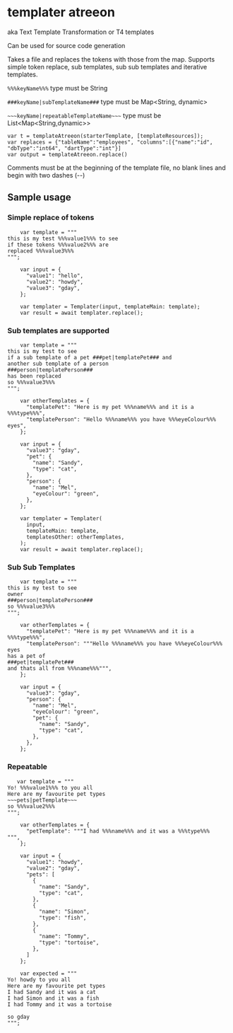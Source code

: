 # templater atreeon

aka Text Template Transformation or T4 templates

Can be used for source code generation

Takes a file and replaces the tokens with those from the map.
Supports simple token replace, sub templates, sub sub templates and iterative templates.

`%%%keyName%%%` type must be String

`###keyName|subTemplateName###` type must be Map<String, dynamic>

`~~~keyName|repeatableTemplateName~~~` type must be List<Map<String,dynamic>> 

```
var t = templateAtreeon(starterTemplate, [templateResources]);
var replaces = {"tableName":"employees", "columns":[{"name":"id", "dbType":"int64", "dartType":"int"}]
var output = templateAtreeon.replace()
```

Comments must be at the beginning of the template file, no blank lines and begin with two dashes (--)

## Sample usage
### Simple replace of tokens
```
    var template = """
this is my test %%%value1%%% to see
if these tokens %%%value2%%% are
replaced %%%value3%%%
""";

    var input = {
      "value1": "hello",
      "value2": "howdy",
      "value3": "gday",
    };
    
    var templater = Templater(input, templateMain: template);
    var result = await templater.replace();
```

### Sub templates are supported
```
    var template = """
this is my test to see
if a sub template of a pet ###pet|templatePet### and
another sub template of a person
###person|templatePerson###
has been replaced
so %%%value3%%%
""";

    var otherTemplates = {
      "templatePet": "Here is my pet %%%name%%% and it is a %%%type%%%",
      "templatePerson": "Hello %%%name%%% you have %%%eyeColour%%% eyes",
    };

    var input = {
      "value3": "gday",
      "pet": {
        "name": "Sandy",
        "type": "cat",
      },
      "person": {
        "name": "Mel",
        "eyeColour": "green",
      },
    };
    
    var templater = Templater(
      input,
      templateMain: template,
      templatesOther: otherTemplates,
    );
    var result = await templater.replace();
```

### Sub Sub Templates
```
    var template = """
this is my test to see
owner
###person|templatePerson###
so %%%value3%%%
""";

    var otherTemplates = {
      "templatePet": "Here is my pet %%%name%%% and it is a %%%type%%%",
      "templatePerson": """Hello %%%name%%% you have %%%eyeColour%%% eyes
has a pet of
###pet|templatePet###
and thats all from %%%name%%%""",
    };

    var input = {
      "value3": "gday",
      "person": {
        "name": "Mel",
        "eyeColour": "green",
        "pet": {
          "name": "Sandy",
          "type": "cat",
        },
      },
    };
```
### Repeatable
```
   var template = """
Yo! %%%value1%%% to you all
Here are my favourite pet types
~~~pets|petTemplate~~~
so %%%value2%%%
""";

    var otherTemplates = {
      "petTemplate": """I had %%%name%%% and it was a %%%type%%%
""",
    };

    var input = {
      "value1": "howdy",
      "value2": "gday",
      "pets": [
        {
          "name": "Sandy",
          "type": "cat",
        },
        {
          "name": "Simon",
          "type": "fish",
        },
        {
          "name": "Tommy",
          "type": "tortoise",
        },
      ]
    };

    var expected = """
Yo! howdy to you all
Here are my favourite pet types
I had Sandy and it was a cat
I had Simon and it was a fish
I had Tommy and it was a tortoise

so gday
""";
```